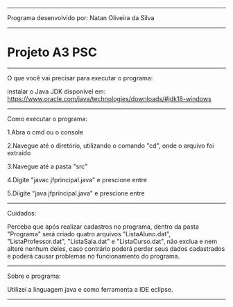 ----------------------------------------------------------------------------------------------

Programa desenvolvido por: 
Natan Oliveira da Silva

----------------------------------------------------------------------------------------------

# Projeto A3 PSC

----------------------------------------------------------------------------------------------

O que você vai precisar para executar o programa:

instalar o Java JDK
disponível em: https://www.oracle.com/java/technologies/downloads/#jdk18-windows

----------------------------------------------------------------------------------------------

Como executar o programa:

1.Abra o cmd ou o console

2.Navegue até o diretório, utilizando o comando "cd", onde o arquivo foi extraído

3.Navegue até a pasta "src"

4.Digite "javac jfprincipal.java" e prescione entre

5.Diigite "java jfprincipal.java" e prescione entre

----------------------------------------------------------------------------------------------

Cuidados:

Perceba que após realizar cadastros no programa, dentro da pasta "Programa"
será criado quatro arquivos "ListaAluno.dat", "ListaProfessor.dat", "ListaSala.dat" e
"ListaCurso.dat", não exclua e nem altere nenhum deles, caso contrário poderá 
perder seus dados cadastrados e poderá causar problemas no funcionamento do programa.

----------------------------------------------------------------------------------------------

Sobre o programa: 

Utilizei a linguagem java e como ferramenta a IDE eclipse.

----------------------------------------------------------------------------------------------
